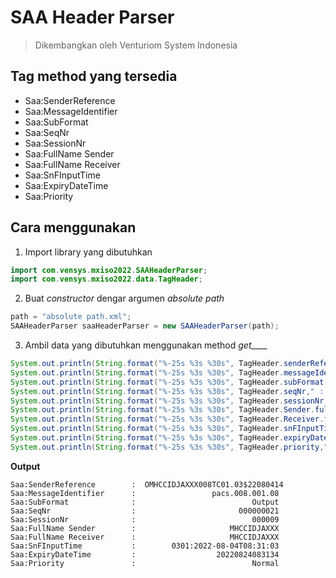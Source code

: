 # SAA Header Parser

> Dikembangkan oleh Venturiom System Indonesia

## Tag method yang tersedia
* Saa:SenderReference
* Saa:MessageIdentifier
* Saa:SubFormat
* Saa:SeqNr
* Saa:SessionNr
* Saa:FullName Sender
* Saa:FullName Receiver
* Saa:SnFInputTime
* Saa:ExpiryDateTime
* Saa:Priority

## Cara menggunakan
1. Import library yang dibutuhkan
```java
import com.vensys.mxiso2022.SAAHeaderParser;
import com.vensys.mxiso2022.data.TagHeader;
```

2. Buat *constructor* dengar argumen *absolute path*
```java
path = "absolute path.xml";
SAAHeaderParser saaHeaderParser = new SAAHeaderParser(path);
```

3. Ambil data yang dibutuhkan menggunakan method *get____*
```java
System.out.println(String.format("%-25s %3s %30s", TagHeader.senderReference," : ",saaHeaderParser.getSenderReference()));
System.out.println(String.format("%-25s %3s %30s", TagHeader.messageIdentifier," : ",saaHeaderParser.getMessageIdentifier()));
System.out.println(String.format("%-25s %3s %30s", TagHeader.subFormat," : ",saaHeaderParser.getSubFormat()));
System.out.println(String.format("%-25s %3s %30s", TagHeader.seqNr," : ",saaHeaderParser.getSeqNr()));
System.out.println(String.format("%-25s %3s %30s", TagHeader.sessionNr," : ",saaHeaderParser.getSessionNr()));
System.out.println(String.format("%-25s %3s %30s", TagHeader.Sender.fullName+" Sender"," : ",saaHeaderParser.getSenderFullName()));
System.out.println(String.format("%-25s %3s %30s", TagHeader.Receiver.fullName+" Receiver"," : ",saaHeaderParser.getReceiverFullName()));
System.out.println(String.format("%-25s %3s %30s", TagHeader.snFInputTime," : ",saaHeaderParser.getSnFInputTime()));
System.out.println(String.format("%-25s %3s %30s", TagHeader.expiryDateTime," : ",saaHeaderParser.getExpiryDateTime()));
System.out.println(String.format("%-25s %3s %30s", TagHeader.priority," : ",saaHeaderParser.getPriority()));
```

**Output**
```text
Saa:SenderReference        :  OMHCCIDJAXXX008TC01.03$22080414
Saa:MessageIdentifier      :                 pacs.008.001.08
Saa:SubFormat              :                          Output
Saa:SeqNr                  :                       000000021
Saa:SessionNr              :                          000009
Saa:FullName Sender        :                     MHCCIDJAXXX
Saa:FullName Receiver      :                     MHCCIDJAXXX
Saa:SnFInputTime           :        0301:2022-08-04T08:31:03
Saa:ExpiryDateTime         :                  20220824083134
Saa:Priority               :                          Normal
```